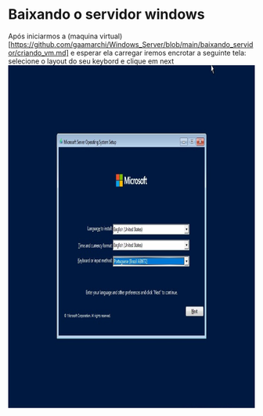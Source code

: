 # Baixando o servidor windows
Após iniciarmos a (maquina virtual)[https://github.com/gaamarchi/Windows_Server/blob/main/baixando_servidor/criando_vm.md] e esperar ela carregar iremos encrotar a seguinte tela:
selecione o layout do seu keybord e clique em next
<img src="linguagem.jpg" width="700" height="700">